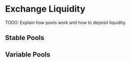 # Exchange Liquidity

TODO: Explain how pools work and how to deposit liquidity.

## Stable Pools

## Variable Pools
